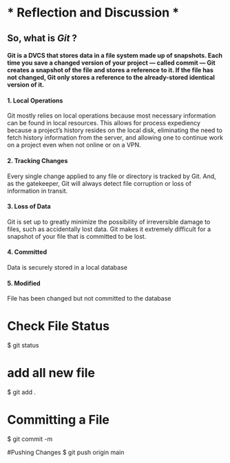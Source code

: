 # * Reflection and Discussion *

## So, what is __*Git*__ ?

#### Git is a DVCS that stores data in a file system made up of snapshots. Each time you save a changed version of your project — called commit — Git creates a snapshot of the file and stores a reference to it. If the file has not changed, Git only stores a reference to the already-stored identical version of it.

#### 1. Local Operations

Git mostly relies on local operations because most necessary information can be found in local resources. This allows for process expediency because a project’s history resides on the local disk, eliminating the need to fetch history information from the server, and allowing one to continue work on a project even when not online or on a VPN.

#### 2. Tracking Changes

Every single change applied to any file or directory is tracked by Git. And, as the gatekeeper, Git will always detect file corruption or loss of information in transit.

#### 3. Loss of Data

Git is set up to greatly minimize the possibility of irreversible damage to files, such as accidentally lost data. Git makes it extremely difficult for a snapshot of your file that is committed to be lost.



#### 4. Committed

Data is securely stored in a local database

#### 5. Modified

File has been changed but not committed to the database

# Check File Status
$ git status

# add all new file
$ git add .

# Committing a File
$ git commit -m

#Pushing Changes
$ git push origin main